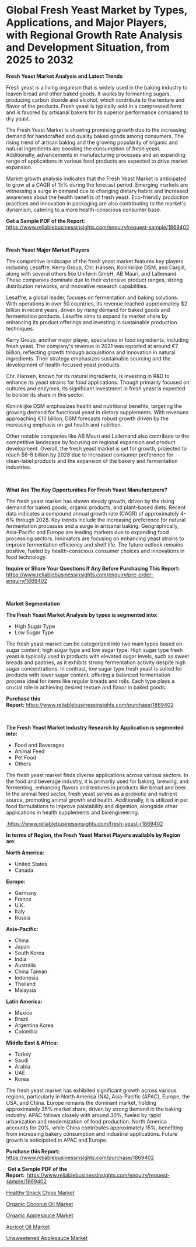 <p><h1>Global Fresh Yeast Market by Types, Applications, and Major Players, with Regional Growth Rate Analysis and Development Situation, from 2025 to 2032</h1></p><p><strong>Fresh Yeast Market Analysis and Latest Trends</strong></p>
<p><p>Fresh yeast is a living organism that is widely used in the baking industry to leaven bread and other baked goods. It works by fermenting sugars, producing carbon dioxide and alcohol, which contribute to the texture and flavor of the products. Fresh yeast is typically sold in a compressed form and is favored by artisanal bakers for its superior performance compared to dry yeast.</p><p>The Fresh Yeast Market is showing promising growth due to the increasing demand for handcrafted and quality baked goods among consumers. The rising trend of artisan baking and the growing popularity of organic and natural ingredients are boosting the consumption of fresh yeast. Additionally, advancements in manufacturing processes and an expanding range of applications in various food products are expected to drive market expansion.</p><p>Market growth analysis indicates that the Fresh Yeast Market is anticipated to grow at a CAGR of 15% during the forecast period. Emerging markets are witnessing a surge in demand due to changing dietary habits and increased awareness about the health benefits of fresh yeast. Eco-friendly production practices and innovation in packaging are also contributing to the market's dynamism, catering to a more health-conscious consumer base.</p></p>
<p><strong>Get a Sample PDF of the Report:&nbsp;</strong> <a href="https://www.reliablebusinessinsights.com/enquiry/request-sample/1869402?utm_campaign=62&utm_medium=2&utm_source=Github&utm_content=ia&utm_term=14022025&utm_id=fresh-yeast">https://www.reliablebusinessinsights.com/enquiry/request-sample/1869402</a></p>
<p>&nbsp;</p>
<p><strong>Fresh Yeast Major Market Players</strong></p>
<p><p>The competitive landscape of the fresh yeast market features key players including Lesaffre, Kerry Group, Chr. Hansen, Koninklijke DSM, and Cargill, along with several others like Uniferm GmbH, AB Mauri, and Lallemand. These companies dominate due to their extensive product ranges, strong distribution networks, and innovative research capabilities.</p><p>Lesaffre, a global leader, focuses on fermentation and baking solutions. With operations in over 50 countries, its revenue reached approximately $2 billion in recent years, driven by rising demand for baked goods and fermentation products. Lesaffre aims to expand its market share by enhancing its product offerings and investing in sustainable production techniques.</p><p>Kerry Group, another major player, specializes in food ingredients, including fresh yeast. The company's revenue in 2021 was reported at around €7 billion, reflecting growth through acquisitions and innovation in natural ingredients. Their strategy emphasizes sustainable sourcing and the development of health-focused yeast products.</p><p>Chr. Hansen, known for its natural ingredients, is investing in R&D to enhance its yeast strains for food applications. Though primarily focused on cultures and enzymes, its significant investment in fresh yeast is expected to bolster its share in this sector.</p><p>Koninklijke DSM emphasizes health and nutritional benefits, targeting the growing demand for functional yeast in dietary supplements. With revenues approaching €10 billion, DSM forecasts robust growth driven by the increasing emphasis on gut health and nutrition.</p><p>Other notable companies like AB Mauri and Lallemand also contribute to the competitive landscape by focusing on regional expansion and product development. Overall, the fresh yeast market is set for growth, projected to reach $6-8 billion by 2028 due to increased consumer preference for clean-label products and the expansion of the bakery and fermentation industries.</p></p>
<p>&nbsp;</p>
<p><strong>What Are The Key Opportunities For Fresh Yeast Manufacturers?</strong></p>
<p><p>The fresh yeast market has shown steady growth, driven by the rising demand for baked goods, organic products, and plant-based diets. Recent data indicates a compound annual growth rate (CAGR) of approximately 4-6% through 2028. Key trends include the increasing preference for natural fermentation processes and a surge in artisanal baking. Geographically, Asia-Pacific and Europe are leading markets due to expanding food processing sectors. Innovators are focusing on enhancing yeast strains to improve fermentation efficiency and shelf life. The future outlook remains positive, fueled by health-conscious consumer choices and innovations in food technology.</p></p>
<p><strong>Inquire or Share Your Questions If Any Before Purchasing This Report:</strong> <a href="https://www.reliablebusinessinsights.com/enquiry/pre-order-enquiry/1869402?utm_campaign=62&utm_medium=2&utm_source=Github&utm_content=ia&utm_term=14022025&utm_id=fresh-yeast">https://www.reliablebusinessinsights.com/enquiry/pre-order-enquiry/1869402</a></p>
<p>&nbsp;</p>
<p><strong>Market Segmentation</strong></p>
<p><strong>The Fresh Yeast Market Analysis by types is segmented into:</strong></p>
<p><ul><li>High Sugar Type</li><li>Low Sugar Type</li></ul></p>
<p><p>The fresh yeast market can be categorized into two main types based on sugar content: high sugar type and low sugar type. High sugar type fresh yeast is typically used in products with elevated sugar levels, such as sweet breads and pastries, as it exhibits strong fermentation activity despite high sugar concentrations. In contrast, low sugar type fresh yeast is suited for products with lower sugar content, offering a balanced fermentation process ideal for items like regular breads and rolls. Each type plays a crucial role in achieving desired texture and flavor in baked goods.</p></p>
<p><strong>Purchase this Report:&nbsp;</strong><a href="https://www.reliablebusinessinsights.com/purchase/1869402?utm_campaign=62&utm_medium=2&utm_source=Github&utm_content=ia&utm_term=14022025&utm_id=fresh-yeast">https://www.reliablebusinessinsights.com/purchase/1869402</a></p>
<p>&nbsp;</p>
<p><strong>The Fresh Yeast Market Industry Research by Application is segmented into:</strong></p>
<p><ul><li>Food and Beverages</li><li>Animal Feed</li><li>Pet Food</li><li>Others</li></ul></p>
<p><p>The fresh yeast market finds diverse applications across various sectors. In the food and beverage industry, it is primarily used for baking, brewing, and fermenting, enhancing flavors and textures in products like bread and beer. In the animal feed sector, fresh yeast serves as a probiotic and nutrient source, promoting animal growth and health. Additionally, it is utilized in pet food formulations to improve palatability and digestion, alongside other applications in health supplements and bioengineering.</p></p>
<p><a href="https://www.reliablebusinessinsights.com/fresh-yeast-r1869402?utm_campaign=62&utm_medium=2&utm_source=Github&utm_content=ia&utm_term=14022025&utm_id=fresh-yeast">&nbsp;https://www.reliablebusinessinsights.com/fresh-yeast-r1869402</a></p>
<p><strong>In terms of Region, the Fresh Yeast Market Players available by Region are:</strong></p>
<p>
    <p> <strong> North America: </strong>
        <ul>
            <li>United States</li>
            <li>Canada</li>
        </ul>
        </p> 
    <p> <strong> Europe: </strong>
        <ul>
            <li>Germany</li>
            <li>France</li>
            <li>U.K.</li>
            <li>Italy</li>
            <li>Russia</li>
        </ul>
        </p> 
    <p> <strong> Asia-Pacific: </strong>
        <ul>
            <li>China</li>
            <li>Japan</li>
            <li>South Korea</li>
            <li>India</li>
            <li>Australia</li>
            <li>China Taiwan</li>
            <li>Indonesia</li>
            <li>Thailand</li>
            <li>Malaysia</li>
        </ul>
        </p> 
    <p> <strong> Latin America: </strong>
        <ul>
            <li>Mexico</li>
            <li>Brazil</li>
            <li>Argentina Korea</li>
            <li>Colombia</li>
        </ul>
        </p> 
    <p> <strong> Middle East & Africa: </strong>
        <ul>
            <li>Turkey</li>
            <li>Saudi</li>
            <li>Arabia</li>
            <li>UAE</li>
            <li>Korea</li>
        </ul>
    </p>
    </p>
<p><p>The fresh yeast market has exhibited significant growth across various regions, particularly in North America (NA), Asia-Pacific (APAC), Europe, the USA, and China. Europe remains the dominant market, holding approximately 35% market share, driven by strong demand in the baking industry. APAC follows closely with around 30%, fueled by rapid urbanization and modernization of food production. North America accounts for 20%, while China contributes approximately 15%, benefiting from increasing bakery consumption and industrial applications. Future growth is anticipated in APAC and Europe.</p></p>
<p><strong>Purchase this Report: </strong><a href="https://www.reliablebusinessinsights.com/purchase/1869402?utm_campaign=62&utm_medium=2&utm_source=Github&utm_content=ia&utm_term=14022025&utm_id=fresh-yeast">https://www.reliablebusinessinsights.com/purchase/1869402</a></p>
<p>&nbsp;<strong>Get a Sample PDF of the Report:&nbsp;&nbsp;</strong><a href="https://www.reliablebusinessinsights.com/enquiry/request-sample/1869402?utm_campaign=62&utm_medium=2&utm_source=Github&utm_content=ia&utm_term=14022025&utm_id=fresh-yeast">https://www.reliablebusinessinsights.com/enquiry/request-sample/1869402</a></p>
<p><strong></strong></p>
<p><p><a href="https://github.com/buqjavesora/Market-Research-Report-List-1/blob/main/healthy-snack-chips-market.md?utm_campaign=62&utm_medium=2&utm_source=Github&utm_content=ia&utm_term=14022025&utm_id=fresh-yeast">Healthy Snack Chips Market</a></p><p><a href="https://github.com/vilolakoreni/Market-Research-Report-List-1/blob/main/organic-coconut-oil-market.md?utm_campaign=62&utm_medium=2&utm_source=Github&utm_content=ia&utm_term=14022025&utm_id=fresh-yeast">Organic Coconut Oil Market</a></p><p><a href="https://github.com/miottaredlin79/Market-Research-Report-List-1/blob/main/organic-applesauce-market.md?utm_campaign=62&utm_medium=2&utm_source=Github&utm_content=ia&utm_term=14022025&utm_id=fresh-yeast">Organic Applesauce Market</a></p><p><a href="https://github.com/paljuhubeyde/Market-Research-Report-List-1/blob/main/apricot-oil-market.md?utm_campaign=62&utm_medium=2&utm_source=Github&utm_content=ia&utm_term=14022025&utm_id=fresh-yeast">Apricot Oil Market</a></p><p><a href="https://github.com/rrapajecundi/Market-Research-Report-List-1/blob/main/unsweetened-applesauce-market.md?utm_campaign=62&utm_medium=2&utm_source=Github&utm_content=ia&utm_term=14022025&utm_id=fresh-yeast">Unsweetened Applesauce Market</a></p></p>